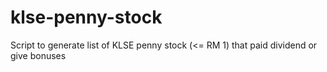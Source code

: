 # klse-penny-stock
Script to generate list of KLSE penny stock (&lt;= RM 1) that paid dividend or give bonuses
